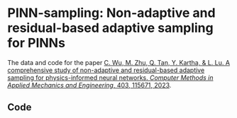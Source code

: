 # PINN-sampling: Non-adaptive and residual-based adaptive sampling for PINNs

The data and code for the paper [C. Wu, M. Zhu, Q. Tan, Y. Kartha, & L. Lu. A comprehensive study of non-adaptive and residual-based adaptive sampling for physics-informed neural networks. *Computer Methods in Applied Mechanics and Engineering*, 403, 115671, 2023](https://doi.org/10.1016/j.cma.2022.115671).

## Code

